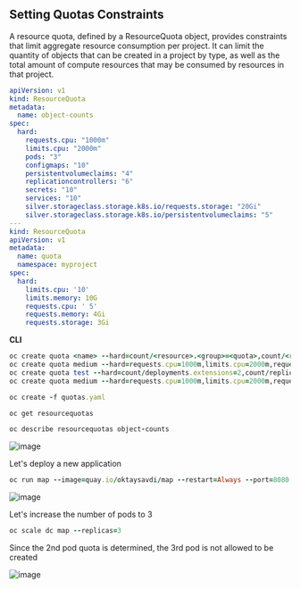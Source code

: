 ## Setting Quotas Constraints

A resource quota, defined by a ResourceQuota object, provides constraints that limit aggregate resource consumption per project. It can limit the quantity of objects that can be created in a project by type, as well as the total amount of compute resources that may be consumed by resources in that project.

```yaml
apiVersion: v1
kind: ResourceQuota
metadata:
  name: object-counts
spec:
  hard:
    requests.cpu: "1000m"
    limits.cpu: "2000m"
    pods: "3" 
    configmaps: "10" 
    persistentvolumeclaims: "4" 
    replicationcontrollers: "6" 
    secrets: "10" 
    services: "10"
    silver.storageclass.storage.k8s.io/requests.storage: "20Gi"
    silver.storageclass.storage.k8s.io/persistentvolumeclaims: "5"
---
kind: ResourceQuota
apiVersion: v1
metadata:
  name: quota
  namespace: myproject
spec:
  hard:
    limits.cpu: '10'
    limits.memory: 10G
    requests.cpu: ' 5'
    requests.memory: 4Gi
    requests.storage: 3Gi
```

**CLI**
```ruby
oc create quota <name> --hard=count/<resource>.<group>=<quota>,count/<resource>.<group>=<quota>
oc create quota medium --hard=requests.cpu=1000m,limits.cpu=2000m,requests.memory=200Mi,limits.memory=1G
oc create quota test --hard=count/deployments.extensions=2,count/replicasets.extensions=4,count/pods=3,count/secrets=4
oc create quota medium --hard=requests.cpu=1000m,limits.cpu=2000m,requests.memory=200Mi,limits.memory=1G,count/pods=3,count/deployments.extensions=2
```
```ruby
oc create -f quotas.yaml

oc get resourcequotas

oc describe resourcequotas object-counts
```
![image](https://user-images.githubusercontent.com/3519706/90726085-d353a680-e2c9-11ea-9d2d-9ae3afb13f62.png)

Let's deploy a new application
```ruby
oc run map --image=quay.io/oktaysavdi/map --restart=Always --port=8080
```
![image](https://user-images.githubusercontent.com/3519706/90726317-32192000-e2ca-11ea-8472-2d11b303c249.png)

Let's increase the number of pods to 3
```ruby
oc scale dc map --replicas=3
```
Since the 2nd pod quota is determined, the 3rd pod is not allowed to be created

![image](https://user-images.githubusercontent.com/3519706/90726459-6bea2680-e2ca-11ea-8e45-c617988419f2.png)
